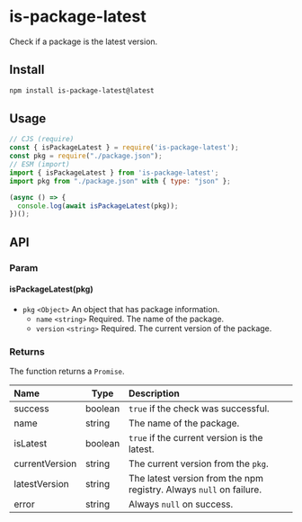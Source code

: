 # is-package-latest

Check if a package is the latest version.

## Install

```bash
npm install is-package-latest@latest
```

## Usage

```js
// CJS (require)
const { isPackageLatest } = require('is-package-latest');
const pkg = require("./package.json");
// ESM (import)
import { isPackageLatest } from 'is-package-latest';
import pkg from "./package.json" with { type: "json" };

(async () => {
  console.log(await isPackageLatest(pkg));
})();
```

## API

### Param

#### isPackageLatest(pkg)

- `pkg` `<Object>` An object that has package information.
  - `name` `<string>` Required. The name of the package.
  - `version` `<string>` Required. The current version of the package.

### Returns

The function returns a `Promise`.

| Name | Type | Description |
| :-- | --- | :-- |
| success | boolean | `true` if the check was successful. |
| name | string | The name of the package. |
| isLatest | boolean | `true` if the current version is the latest. |
| currentVersion | string | The current version from the `pkg`. |
| latestVersion | string | The latest version from the npm registry. Always `null` on failure. |
| error | string | Always `null` on success. |
